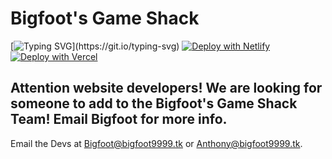 # Bigfoot's Game Shack
[![Typing SVG](https://readme-typing-svg.herokuapp.com?center=true&vCenter=true&lines=Bigfoot's+Game+Shack;Created+by+Bigfoot9999+%26+Mr.+Boss;The+best+arcade+%26+action+games!)](https://git.io/typing-svg)
[![Deploy with Netlify](https://www.netlify.com/img/deploy/button.svg)](https://app.netlify.com/start/deploy?repository=https://github.com/Bigfoot9999/website)
[![Deploy with Vercel](https://vercel.com/button)](https://vercel.com/new/clone?repository-url=https%3A%2F%2Fgithub.com%2FBigfoot9999%2Fwebsite)

## Attention website developers! We are looking for someone to add to the Bigfoot's Game Shack Team! Email Bigfoot for more info.
Email the Devs at Bigfoot@bigfoot9999.tk or Anthony@bigfoot9999.tk.

